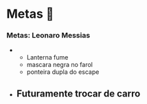 # Metas :car: 

### Metas: Leonaro Messias

- - Lanterna fume 
  - mascara negra no farol
  - ponteira dupla do escape 

-  ## Futuramente trocar de carro

  ​